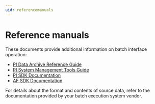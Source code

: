 ```yaml
---
uid: referencemanuals
---
```


# Reference manuals

These documents provide additional information on batch interface operation:

  * [PI Data Archive Reference Guide](https://livelibrary.osisoft.com/LiveLibrary/web/pub.xql?c=t&action=home&pub=server-v11&lang=en#addHistory=true&filename=GUID-B4F5E027-DE91-4E72-B603-84EF4C7525DB.xml&docid=GUID-8B8636B2-EF7E-42C9-B714-DCD98B424F70&inner_id=&tid=&query=&scope=&resource=&toc=false&eventType=lcContent.loadDocGUID-8B8636B2-EF7E-42C9-B714-DCD98B424F70)
  * [PI System Management Tools Guide](https://livelibrary.osisoft.com/LiveLibrary/web/pub.xql?c=t&action=home&pub=server-v11&lang=en#addHistory=true&filename=GUID-CE1C4D56-C643-4A17-A0CF-D1422909DFC9.xml&docid=GUID-E2B22636-70CD-449C-AC11-9B3A128A3DC0&inner_id=&tid=&query=&scope=&resource=&toc=false&eventType=lcContent.loadDocGUID-E2B22636-70CD-449C-AC11-9B3A128A3DC0)
  * [PI SDK Documentation](https://techsupport.osisoft.com/Documentation/PI-SDK/title.html)
  * [AF SDK Documentation](https://techsupport.osisoft.com/Documentation/PI-AF-SDK/html/1a02af4c-1bec-4804-a9ef-3c7300f5e2fc.htm)

For details about the format and contents of source data, refer to the documentation provided by your batch execution system vendor.